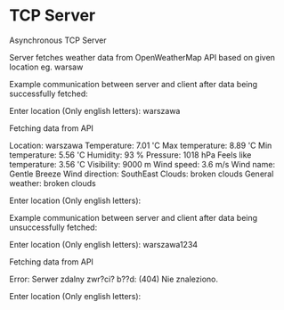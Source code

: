 # TCP Server
 Asynchronous TCP Server
 
Server fetches weather data from OpenWeatherMap API based on given location eg. warsaw

Example communication between server and client after data being successfully fetched:

Enter location (Only english letters): warszawa

Fetching data from API

Location: warszawa
Temperature: 7.01 'C
Max temperature: 8.89 'C
Min temperature: 5.56 'C
Humidity: 93 %
Pressure: 1018 hPa
Feels like temperature: 3.56 'C
Visibility: 9000 m
Wind speed: 3.6 m/s
Wind name: Gentle Breeze
Wind direction: SouthEast
Clouds: broken clouds
General weather: broken clouds

Enter location (Only english letters):

Example communication between server and client after data being unsuccessfully fetched:

Enter location (Only english letters): warszawa1234

Fetching data from API

Error: Serwer zdalny zwr?ci? b??d: (404) Nie znaleziono.

Enter location (Only english letters):
